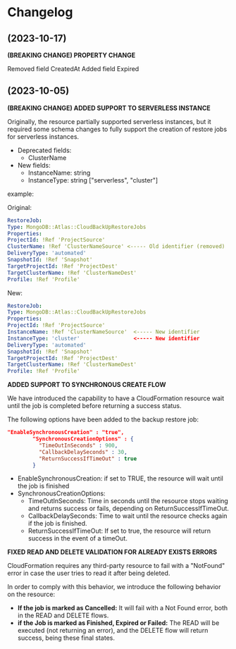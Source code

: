 # Changelog

## (2023-10-17)

**(BREAKING CHANGE) PROPERTY CHANGE**

Removed field CreatedAt
Added field Expired

## (2023-10-05)

**(BREAKING CHANGE) ADDED SUPPORT TO SERVERLESS INSTANCE**

Originally, the resource partially supported serverless instances, but it required some schema changes to fully support
the creation of restore jobs for serverless instances.

- Deprecated fields:
    - ClusterName
- New fields:
    - InstanceName: string
    - InstanceType: string ["serverless", "cluster"]

example:

Original:
``` yaml
RestoreJob:
Type: MongoDB::Atlas::CloudBackUpRestoreJobs
Properties:
ProjectId: !Ref 'ProjectSource'
ClusterName: !Ref 'ClusterNameSource' <----- Old identifier (removed)
DeliveryType: 'automated'
SnapshotId: !Ref 'Snapshot'
TargetProjectId: !Ref 'ProjectDest'
TargetClusterName: !Ref 'ClusterNameDest'
Profile: !Ref 'Profile'
```
New:
``` yaml
RestoreJob:
Type: MongoDB::Atlas::CloudBackUpRestoreJobs
Properties:
ProjectId: !Ref 'ProjectSource'
InstanceName: !Ref 'ClusterNameSource'  <----- New identifier
InstanceType: 'cluster'                 <----- New identifier
DeliveryType: 'automated'
SnapshotId: !Ref 'Snapshot'
TargetProjectId: !Ref 'ProjectDest'
TargetClusterName: !Ref 'ClusterNameDest'
Profile: !Ref 'Profile'
```

**ADDED SUPPORT TO SYNCHRONOUS CREATE FLOW**

We have introduced the capability to have a CloudFormation resource wait until the job is completed before returning a success status.

The following options have been added to the backup restore job:

``` json
"EnableSynchronousCreation" : "true",
        "SynchronousCreationOptions" : {
          "TimeOutInSeconds" : 900,
          "CallbackDelaySeconds" : 30,
          "ReturnSuccessIfTimeOut" : true
        }
```

- EnableSynchronousCreation: if set to TRUE, the resource will wait until the job is finished
- SynchronousCreationOptions:
  - TimeOutInSeconds: Time in seconds until the resource stops waiting and returns success or fails, depending on ReturnSuccessIfTimeOut.
  - CallbackDelaySeconds: Time to wait until the resource checks again if the job is finished.
  - ReturnSuccessIfTimeOut: If set to true, the resource will return success in the event of a timeOut.

**FIXED READ AND DELETE VALIDATION FOR ALREADY EXISTS ERRORS**

CloudFormation requires any third-party resource to fail with a "NotFound" error in case the user tries to read it after being deleted.

In order to comply with this behavior, we introduce the following behavior on the resource:

- **If the job is marked as Cancelled:** It will fail with a Not Found error, both in the READ and DELETE flows.
- **if the Job is marked as Finished, Expired or Failed:** The READ will be executed (not returning an error), 
and the DELETE flow will return success, being these final states.
